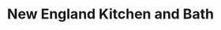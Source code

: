 ---
title: "New England Kitchen and Bath"
url: /glastonbury/new-england-kitchen-and-bath/
shop: kitchen
---